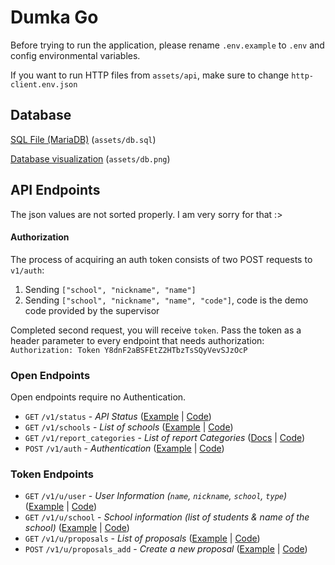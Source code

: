 # Dumka Go
Before trying to run the application, please rename `.env.example` to `.env` and config environmental variables.

If you want to run HTTP files from `assets/api`, make sure to change `http-client.env.json`

## Database

[SQL File (MariaDB)](assets/db.sql) (`assets/db.sql`)

[Database visualization](assets/db.png) (`assets/db.png`)

## API Endpoints

The json values are not sorted properly. I am very sorry for that :>

#### Authorization

The process of acquiring an auth token consists of two POST requests to `v1/auth`:
1. Sending `["school", "nickname", "name"]`
2. Sending `["school", "nickname", "name", "code"]`, code is the demo code provided by the supervisor


Completed second request, you will receive `token`.
Pass the token as a header parameter to every endpoint that needs authorization:
`Authorization: Token Y8dnF2aBSFEtZ2HTbzTsSQyVevSJzOcP`

### Open Endpoints

Open endpoints require no Authentication.

* `GET` `/v1/status` - _API Status_ ([Example](assets/api/route_open/status.http) | [Code](src/route/route_open/status.go))
* `GET` `/v1/schools` - _List of schools_  ([Example](assets/api/route_open/schools.http) | [Code](src/route/route_open/schools.go))
* `GET` `/v1/report_categories` - _List of report Categories_ ([Docs](assets/api/route_open/report_categories.http) | [Code](src/route/route_open/report_categories.go))
* `POST` `/v1/auth` - _Authentication_ ([Example](assets/api/route_open/auth.http) | [Code](src/route/route_open/auth.go))

### Token Endpoints

* `GET` `/v1/u/user` - _User Information (`name`, `nickname`, `school`, `type`)_ ([Example](assets/api/route_user/user.http) | [Code](src/route/route_user/user.go))
* `GET` `/v1/u/school` - _School information (list of students & name of the school)_ ([Example](assets/api/route_user/school.http) | [Code](src/route/route_user/school.go))
* `GET` `/v1/u/proposals` - _List of proposals_ ([Example](assets/api/route_user/proposals.http) | [Code](src/route/route_user/proposals.go))
* `POST` `/v1/u/proposals_add` - _Create a new proposal_ ([Example](assets/api/route_user/proposals_add.http) | [Code](src/route/route_user/proposals_add.go))
